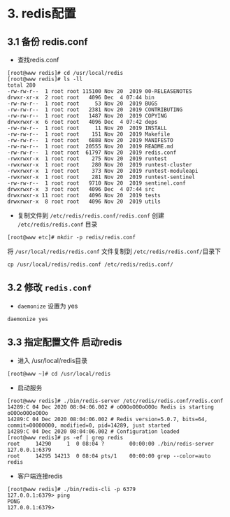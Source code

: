 # 3. redis配置

## 3.1 备份 redis.conf
* 查找redis.conf
```shell
[root@www redis]# cd /usr/local/redis
[root@www redis]# ls -ll
total 280
-rw-rw-r--  1 root root 115100 Nov 20  2019 00-RELEASENOTES
drwxr-xr-x  2 root root   4096 Dec  4 07:44 bin
-rw-rw-r--  1 root root     53 Nov 20  2019 BUGS
-rw-rw-r--  1 root root   2381 Nov 20  2019 CONTRIBUTING
-rw-rw-r--  1 root root   1487 Nov 20  2019 COPYING
drwxrwxr-x  6 root root   4096 Dec  4 07:42 deps
-rw-rw-r--  1 root root     11 Nov 20  2019 INSTALL
-rw-rw-r--  1 root root    151 Nov 20  2019 Makefile
-rw-rw-r--  1 root root   6888 Nov 20  2019 MANIFESTO
-rw-rw-r--  1 root root  20555 Nov 20  2019 README.md
-rw-rw-r--  1 root root  61797 Nov 20  2019 redis.conf
-rwxrwxr-x  1 root root    275 Nov 20  2019 runtest
-rwxrwxr-x  1 root root    280 Nov 20  2019 runtest-cluster
-rwxrwxr-x  1 root root    373 Nov 20  2019 runtest-moduleapi
-rwxrwxr-x  1 root root    281 Nov 20  2019 runtest-sentinel
-rw-rw-r--  1 root root   9710 Nov 20  2019 sentinel.conf
drwxrwxr-x  3 root root   4096 Dec  4 07:44 src
drwxrwxr-x 11 root root   4096 Nov 20  2019 tests
drwxrwxr-x  8 root root   4096 Nov 20  2019 utils
```

* 复制文件到 `/etc/redis/redis.conf/redis.conf`
创建 `/etc/redis/redis.conf` 目录
```shell
[root@www etc]# mkdir -p redis/redis.conf
```

将 `/usr/local/redis/redis.conf` 文件复制到 `/etc/redis/redis.conf/`目录下
```shell
cp /usr/local/redis/redis.conf /etc/redis/redis.conf/
```


## 3.2 修改 `redis.conf`
* `daemonize` 设置为 yes
```shell
daemonize yes
``` 

## 3.3 指定配置文件 启动redis
* 进入 /usr/local/redis目录
```shell
[root@www ~]# cd /usr/local/redis
```

* 启动服务
```shell
[root@www redis]# ./bin/redis-server /etc/redis/redis.conf/redis.conf 
14289:C 04 Dec 2020 08:04:06.002 # oO0OoO0OoO0Oo Redis is starting oO0OoO0OoO0Oo
14289:C 04 Dec 2020 08:04:06.002 # Redis version=5.0.7, bits=64, commit=00000000, modified=0, pid=14289, just started
14289:C 04 Dec 2020 08:04:06.002 # Configuration loaded
[root@www redis]# ps -ef | grep redis
root     14290     1  0 08:04 ?        00:00:00 ./bin/redis-server 127.0.0.1:6379
root     14295 14213  0 08:04 pts/1    00:00:00 grep --color=auto redis
```

* 客户端连接redis
```shell
[root@www redis]# ./bin/redis-cli -p 6379
127.0.0.1:6379> ping
PONG
127.0.0.1:6379> 
```